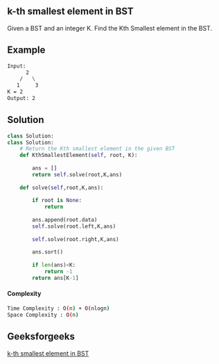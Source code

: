 ## k-th smallest element in BST

Given a BST and an integer K. Find the Kth Smallest element in the BST. 




## Example 
```bash
Input:
      2
    /   \
   1     3
K = 2
Output: 2

```
## Solution 

```python
class Solution:
class Solution:
    # Return the Kth smallest element in the given BST 
    def KthSmallestElement(self, root, K): 
        
        ans = []
        return self.solve(root,K,ans)
        
    def solve(self,root,K,ans):
        
        if root is None:
            return 
        
        ans.append(root.data)
        self.solve(root.left,K,ans)
        
        self.solve(root.right,K,ans)
        
        ans.sort()
        
        if len(ans)<K:
            return -1
        return ans[K-1]
```
#### Complexity
```bash
Time Complexity : O(n) + O(nlogn)
Space Complexity : O(n)

```

## Geeksforgeeks
[k-th smallest element in BST](https://practice.geeksforgeeks.org/problems/find-k-th-smallest-element-in-bst/1?page=2&company[]=Google&sortBy=submissions)
